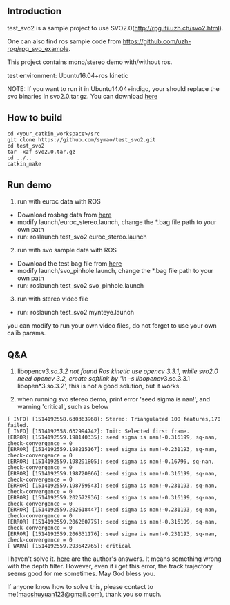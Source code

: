 Introduction
---
test_svo2 is a sample project to use SVO2.0(http://rpg.ifi.uzh.ch/svo2.html).

One can also find ros sample code from https://github.com/uzh-rpg/rpg_svo_example.

This project contains mono/stereo demo with/without ros.

test environment: Ubuntu16.04+ros kinetic

NOTE: If you want to run it in Ubuntu14.04+indigo, your should replace the svo binaries in svo2.0.tar.gz. You can download [here](http://rpg.ifi.uzh.ch/svo2.html)

How to build
---
```
cd <your_catkin_workspace>/src
git clone https://github.com/symao/test_svo2.git
cd test_svo2
tar -xzf svo2.0.tar.gz
cd ../..
catkin_make
```

Run demo
---
1. run with euroc data with ROS
- Download rosbag data from [here](http://projects.asl.ethz.ch/datasets/doku.php?id=kmavvisualinertialdatasets)
- modify launch/euroc_stereo.launch, change the *.bag file path to your own path
- run: roslaunch test_svo2 euroc_stereo.launch

2. run with svo sample data with ROS
- Download the test bag file from [here](http://rpg.ifi.uzh.ch/datasets/airground_rig_s3_2013-03-18_21-38-48.bag)
- modify launch/svo_pinhole.launch, change the *.bag file path to your own path
- run: roslaunch test_svo2 svo_pinhole.launch

3. run with stereo video file
- run: roslaunch test_svo2 mynteye.launch

you can modify to run your own video files, do not forget to use your own calib params.


Q&A
---
1. libopencv*3.so.3.2 not found
Ros kinetic use opencv 3.3.1, while svo2.0 need opencv 3.2, create softlink by 'ln -s libopencv*3.so.3.3.1 libopen*3.so.3.2', this is not a good solution, but it works.

2. when running svo stereo demo, print error 'seed sigma is nan!', and warning 'critical', such as below
```
[ INFO] [1514192558.630363968]: Stereo: Triangulated 100 features,170 failed.
[ INFO] [1514192558.632994742]: Init: Selected first frame.
[ERROR] [1514192559.198140335]: seed sigma is nan!-0.316199, sq-nan, check-convergence = 0
[ERROR] [1514192559.198215167]: seed sigma is nan!-0.231193, sq-nan, check-convergence = 0
[ERROR] [1514192559.198291805]: seed sigma is nan!-0.16796, sq-nan, check-convergence = 0
[ERROR] [1514192559.198720866]: seed sigma is nan!-0.316199, sq-nan, check-convergence = 0
[ERROR] [1514192559.198759543]: seed sigma is nan!-0.231193, sq-nan, check-convergence = 0
[ERROR] [1514192559.202572936]: seed sigma is nan!-0.316199, sq-nan, check-convergence = 0
[ERROR] [1514192559.202618447]: seed sigma is nan!-0.231193, sq-nan, check-convergence = 0
[ERROR] [1514192559.206280775]: seed sigma is nan!-0.316199, sq-nan, check-convergence = 0
[ERROR] [1514192559.206331176]: seed sigma is nan!-0.231193, sq-nan, check-convergence = 0
[ WARN] [1514192559.293642765]: critical
```

I haven't solve it. [here](https://github.com/uzh-rpg/rpg_svo_example/issues/5) are the author's answers. It means something wrong with the depth filter. However, even if i get this error, the track trajectory seems good for me sometimes. May God bless you.

If anyone know how to solve this, please contact to me(maoshuyuan123@gmail.com), thank you so much.
